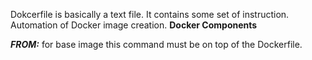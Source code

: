 Dokcerfile is basically a text file. It contains some set of instruction. Automation of Docker image creation.
**Docker Components**

***FROM:*** for base image this command must be on top of the Dockerfile.
